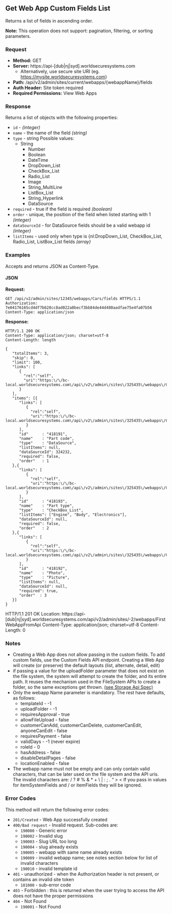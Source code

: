 ## Get Web App Custom Fields List

Returns a list of fields in ascending order.

**Note:** This operation does not support: pagination, filtering, or sorting parameters.  

### Request

* **Method:** GET
* **Server:** https://api-[dub|nj|syd].worldsecuresystems.com
  * Alternatively, use secure site URI (eg. https://mysite.worldsecuresystems.com)
* **Path:** /api/v2/admin/sites/current/webapps/{webappName}/fields
* **Auth Header:** Site token required
* **Required Permissions:** View Web Apps

### Response

Returns a list of objects with the following properties:

* `id` - *(integer)*
* `name` - the name of the field *(string)*
* `type` -  string Possible values:
  * String 
	* Number
	* Boolean
	* DateTime
	* DropDown_List
	* CheckBox_List
	* Radio_List
	* Image
	* String_MultiLine
	* ListBox_List
	* String_Hyperlink
	* DataSource
* `required` - true if the field is required *(boolean)*
* `order` - unique, the position of the field when listed starting with 1 *(integer)*
* `dataSourceId` - for DataSource fields should be a valid webapp id *(integer)*
* `listItems` - used only when type is {nl:DropDown_List, CheckBox_List, Radio_List, ListBox_List fields *(array)*

### Examples

Accepts and returns JSON as Content-Type.

#### JSON

**Request:**
~~~
GET /api/v2/admin/sites/12345/webapps/Cars/fields HTTPS/1.1
Authorization: 7e04176165cd4df7b628cc8ad022a8becf3bb84de44d480aadfae75e4fa07b56
Content-Type: application/json
~~~

**Response:**

~~~
HTTP/1.1 200 OK
Content-Type: application/json; charset=utf-8
Content-Length: length
 
{
   "totalItems": 3,
   "skip": 0,
   "limit": 100,
   "links": [
      {
        "rel":"self",
        "uri":"https:\/\/bc-local.worldsecuresystems.com\/api\/v2\/admin\/sites\/325435\/webapps\/Cars\/fields"
      }
   ],
   "items": [{
      "links": [
         {
           "rel":"self",
           "uri":"https:\/\/bc-local.worldsecuresystems.com\/api\/v2\/admin\/sites\/325435\/webapps\/Cars\/fields\/418191"
         }
      ],
      "id"      : "418191",
      "name"    : "Part code",
      "type"    : "DataSource",
      "listItems": null,
      "dataSourceId": 324232,
      "required": false,
      "order"   : 1
   },{
      "links": [
         {
           "rel":"self",
           "uri":"https:\/\/bc-local.worldsecuresystems.com\/api\/v2\/admin\/sites\/325435\/webapps\/Cars\/fields\/418193"
         }
      ],
      "id"      : "418193",
      "name"    : "Part type",
      "type"    : "CheckBox_List",
      "listItems": ["Engine", "Body", "Electronics"],
      "dataSourceId": null,
      "required": false,
      "order"   : 2
   },{
      "links": [
         {
           "rel":"self",
           "uri":"https:\/\/bc-local.worldsecuresystems.com\/api\/v2\/admin\/sites\/325435\/webapps\/Cars\/fields\/418192"
         }
      ],
      "id"      : "418192",
      "name"    : "Photo",
      "type"    : "Picture",
      "listItems": null,
      "dataSourceId": null,
      "required": true,
      "order"  : 3
   }]
}
~~~
HTTP/1.1 201 OK
Location: https://api-[dub|nj|syd].worldsecuresystems.com/api/v2/admin/sites/-2/webapps/FirstWebAppFromApi
Content-Type: application/json; charset=utf-8
Content-Length: 0


### Notes 

* Creating a Web App does not allow passing in the custom fields. To add custom fields, use the Custom Fields API endpoint. Creating a Web App will create (or preserve) the default layouts (list, alternate, detail, edit)
* if passing a value for the uploadFolder parameter that does not exist on the file system, the system will attempt to create the folder, and its entire path. It reuses the mechanism used in the FileSystem APIs to create a folder, so the same exceptions get thrown. [(see Storage Api Spec)](#)
* Only the webapp Name parameter is mandatory. The rest have defaults, as follows:
	* templateId - -1
	* uploadFolder - -1
	* requiresApproval - true
	* allowFileUpload - false
	* customerCanAdd, customerCanDelete, customerCanEdit, anyoneCanEdit - false
	* requiresPayment - false
	* validDays - -1 (never expire)
	* roleId - 0
	* hasAddress - false
	* disableDetailPages - false
	* locationEnabled - false
* The webapp name must not be empty and can only contain valid characters, that can be later used on the file system and the API uris. The invalid characters are: / ? # % & * + \ | : ; . “ > <
If you pass in values for itemSystemFields and / or itemFields they will be ignored.

### Error Codes

This method will return the following error codes:

* `201/Created` - Web App successfully created
* `400/Bad request` - Invalid request. Sub-codes are:
	* `190000` - Generic error
	* `190002` - Invalid slug
	* `190003` - Slug URL too long
	* `190004` - slug already exists
	* `190005` - webapp with same name already exists
	* `190009` - invalid webapp name; see notes section below for list of invalid characters
	* `190010` - invalid template id
* `401` - unauthorized - when the Authorization header is not present, or contains an invalid site token
	* `101000` - sub-error code
* `403` - Forbidden : this is returned when the user trying to access the API does not have the proper permissions
* `404` - Not Found
	* `190001` - Not Found
